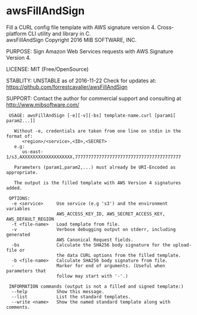 # awsFillAndSign
Fill a CURL config file template with AWS  signature version 4. Cross-platform CLI utility and library in C.
<br>awsFillAndSign Copyright 2016 MIB SOFTWARE, INC.

 PURPOSE:   Sign Amazon Web Services requests with AWS Signature Version 4.

 LICENSE:   MIT (Free/OpenSource)

 STABLITY:  UNSTABLE as of 2016-11-22
            Check for updates at: https://github.com/forrestcavalier/awsFillAndSign

 SUPPORT:   Contact the author for commercial support and consulting at
            http://www.mibsoftware.com/

```
 USAGE: awsFillAndSign [-e][-v][-bs] template-name.curl [param1[ param2...]]

   Without -e, credentials are taken from one line on stdin in the format of:
      <region>/<service>,<ID>,<SECRET>
   e.g:
      us-east-1/s3,AXXXXXXXXXXXXXXXXXXX,7777777777777777777777777777777777777777

   Parameters (param1,param2,...) must already be URI-Encoded as appropriate.

   The output is the filled template with AWS Version 4 signatures added.

 OPTIONS:
  -e <service>     Use service (e.g 's3') and the environment variables
                   AWS_ACCESS_KEY_ID, AWS_SECRET_ACCESS_KEY, AWS_DEFAULT_REGION
  -t <file-name>   Load template from file.
  -v               Verbose debugging output on stderr, including generated
                   AWS Canonical Request fields.
  -bs              Calculate the SHA256 body signature for the upload-file or
                   the data CURL options from the filled template.
  -b <file-name>   Calculate SHA256 body signature from file.
  -                Marker for end of arguments. (Useful when parameters that
                   follow may start with '-'.)

 INFORMATION commands (output is not a filled and signed template:)
  --help           Show this message.
  --list           List the standard templates.
  --write <name>   Show the named standard template along with comments.
```
